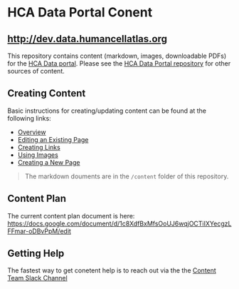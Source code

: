 # HCA Data Portal Conent
## http://dev.data.humancellatlas.org

This repository contains content (markdown, images, downloadable PDFs) for the [HCA Data portal]( http://dev.data.humancellatlas.org). Please see the [HCA Data Portal repository]( https://github.com/HumanCellAtlas/data-portal) for other sources of content. 


## Creating Content
Basic instructions for creating/updating content can be found at the following links:

* [Overview](https://dev.data.humancellatlas.org/document/creating-content/overview)
* [Editing an Existing Page](https://dev.data.humancellatlas.org/document/creating-content/editing-an-existing-page)
* [Creating Links](https://dev.data.humancellatlas.org/document/creating-content/creating-links)
* [Using Images](https://dev.data.humancellatlas.org/document/creating-content/using-images)
* [Creating a New Page](https://dev.data.humancellatlas.org/document/creating-content/creating-a-existing-page)

>The markdown douments are in the `/content` folder of this repository.

## Content Plan
The current content plan document is here:
https://docs.google.com/document/d/1c8XdfBxMfsOoUJ6wqjOCTiIXYecgzLFFmar-oDBvPpM/edit

## Getting Help

The fastest way to get conetent help is to reach out via the the [Content Team Slack Channel](slack://channel?team=T2EQJFTMJ&id=CA53K2C3A)








